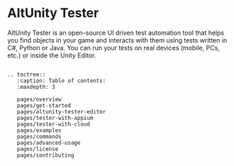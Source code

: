 # AltUnity Tester

AltUnity Tester is an open-source UI driven test automation tool that helps you find objects in your game and interacts with them using tests written in C#, Python or Java. You can run your tests on real devices (mobile, PCs, etc.) or inside the Unity Editor.

```eval_rst

.. toctree::
   :caption: Table of contents:
   :maxdepth: 3
   
   pages/overview
   pages/get-started
   pages/altunity-tester-editor
   pages/tester-with-appium
   pages/tester-with-cloud
   pages/examples
   pages/commands
   pages/advanced-usage
   pages/license
   pages/contributing
